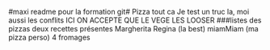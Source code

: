 #maxi readme pour la formation git#
Pizza tout ca
Je test un truc la, moi aussi les conflits 
ICI ON ACCEPTE QUE LE VEGE LES LOOSER 
###listes des pizzas
deux recettes présentes 
Margherita 
Regina (la best)
miamMiam (ma pizza perso)
4 fromages
